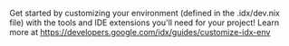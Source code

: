 Get started by customizing your environment (defined in the .idx/dev.nix file) with the tools and IDE extensions you'll need for your project!
Learn more at https://developers.google.com/idx/guides/customize-idx-env